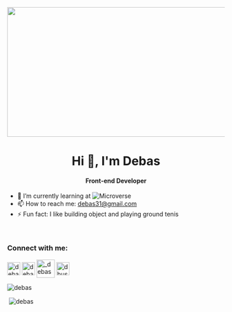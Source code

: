 <img width=1000 height=300 src="https://www.aalpha.net/wp-content/uploads/2020/12/full-stack-development.gif">
<h1 align="center">Hi 👋, I'm Debas </h1><h4 align="center">Front-end Developer</h4>

- 🌱 I’m currently learning at ![Microverse](https://img.shields.io/badge/Microverse-blueviolet)
- 📫 How to reach me: debas31@gmail.com
- ⚡ Fun fact: I like building object and playing ground tenis
<br>
<h3 align="left">Connect with me:</h3>
<p align="left">
<a href="https://twitter.com/DEBSH76956492" target="blank"><img align="center" src="https://i.postimg.cc/MGT0VStN/twitter.png" alt="debas" height="30" width="30" /></a>
<a href="https://www.linkedin.com/in/debas-gebrengus-5256a2159/" target="blank"><img align="center" src="https://i.postimg.cc/MpzmZRBW/linkedin.png" alt="debas" height="30" width="30" /></a>
<a href="https://github.com/Debas-31" target="blank"><img align="center" src="https://i.postimg.cc/Zn3xnxjq/github-icon.png" alt="_debas" height="42" width="42" /></a>
<a href="https://www.facebook.com/dbusg" target="blank"><img align="center" src="https://i.postimg.cc/RV5T82VJ/facebook.png" alt="dbus" height="30" width="30" /></a>
</p>

<p text-align="center"><img  src="https://github-readme-stats.vercel.app/api/top-langs?username=debas-31&show_icons=true&locale=en&layout=compact" alt="debas" /></p>

<p>&nbsp;<img align="center" src="https://github-readme-stats.vercel.app/api?username=debas-31&show_icons=true&locale=en" alt="debas" /></p>

